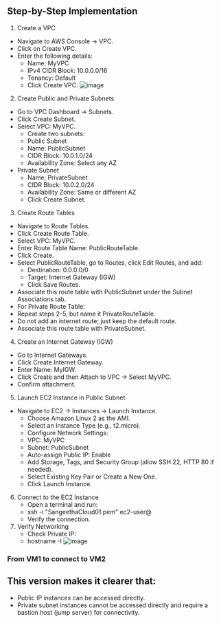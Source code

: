 ## Step-by-Step Implementation
1. Create a VPC
 - Navigate to AWS Console → VPC.
 - Click on Create VPC.
 - Enter the following details:
    - Name: MyVPC
    - IPv4 CIDR Block: 10.0.0.0/16
    - Tenancy: Default
    - Click Create VPC.
![image](https://github.com/user-attachments/assets/070f9e5b-7564-4634-9da9-e38ffd7037a3)
2. Create Public and Private Subnets
  - Go to VPC Dashboard → Subnets.
  - Click Create Subnet.
  - Select VPC: MyVPC.
     - Create two subnets:
     - Public Subnet
     - Name: PublicSubnet
     - CIDR Block: 10.0.1.0/24
     - Availability Zone: Select any AZ
  - Private Subnet
    - Name: PrivateSubnet
    - CIDR Block: 10.0.2.0/24
    - Availability Zone: Same or different AZ
    - Click Create Subnet.
3. Create Route Tables
  - Navigate to Route Tables.
  - Click Create Route Table.
  - Select VPC: MyVPC.
  - Enter Route Table Name: PublicRouteTable.
  - Click Create.
  - Select PublicRouteTable, go to Routes, click Edit Routes, and add:
    - Destination: 0.0.0.0/0
    - Target: Internet Gateway (IGW)
    - Click Save Routes.
 - Associate this route table with PublicSubnet under the Subnet Associations tab.
 - For Private Route Table:
 - Repeat steps 2-5, but name it PrivateRouteTable.
 - Do not add an internet route; just keep the default route.
 - Associate this route table with PrivateSubnet.
4. Create an Internet Gateway (IGW)  
  - Go to Internet Gateways.
  - Click Create Internet Gateway.
  - Enter Name: MyIGW.
  - Click Create and then Attach to VPC → Select MyVPC.
  - Confirm attachment.
5. Launch EC2 Instance in Public Subnet
  - Navigate to EC2 → Instances → Launch Instance.
    - Choose Amazon Linux 2 as the AMI.
    - Select an Instance Type (e.g., t2.micro).
    - Configure Network Settings:
    - VPC: MyVPC
    - Subnet: PublicSubnet
    - Auto-assign Public IP: Enable
    - Add Storage, Tags, and Security Group (allow SSH 22, HTTP 80 if needed).
    - Select Existing Key Pair or Create a New One.
    - Click Launch Instance.
   
6. Connect to the EC2 Instance
    - Open a terminal and run:
    - ssh -i "SangeethaCloud01.pem" ec2-user@<Public-IP>
    - Verify the connection.
7. Verify Networking
    - Check Private IP:
    - hostname -I
![image](https://github.com/user-attachments/assets/6fc85d08-bfcb-4b32-a39f-064a880fc6c6)
### From VM1 to connect to VM2

## This version makes it clearer that:
   - Public IP instances can be accessed directly.
   - Private subnet instances cannot be accessed directly and require a bastion host (jump server) for connectivity.



